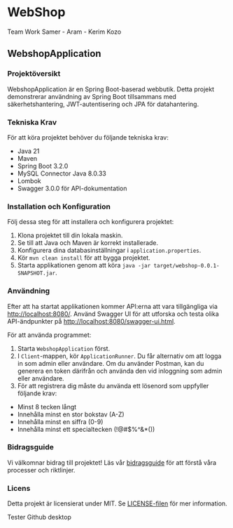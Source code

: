 # WebShop
Team Work Samer - Aram - Kerim Kozo

## WebshopApplication

### Projektöversikt

WebshopApplication är en Spring Boot-baserad webbutik. 
Detta projekt demonstrerar användning av Spring Boot tillsammans med säkerhetshantering, 
JWT-autentisering och JPA för datahantering.

### Tekniska Krav

För att köra projektet behöver du följande tekniska krav:

- Java 21
- Maven
- Spring Boot 3.2.0
- MySQL Connector Java 8.0.33
- Lombok
- Swagger 3.0.0 för API-dokumentation

### Installation och Konfiguration

Följ dessa steg för att installera och konfigurera projektet:

1. Klona projektet till din lokala maskin.
2. Se till att Java och Maven är korrekt installerade.
3. Konfigurera dina databasinställningar i `application.properties`.
4. Kör `mvn clean install` för att bygga projektet.
5. Starta applikationen genom att köra `java -jar target/webshop-0.0.1-SNAPSHOT.jar`.

### Användning

Efter att ha startat applikationen kommer API:erna att vara tillgängliga via [http://localhost:8080/](http://localhost:8080/). 
Använd Swagger UI för att utforska och testa olika API-ändpunkter på [http://localhost:8080/swagger-ui.html](http://localhost:8080/swagger-ui.html).

För att använda programmet:

1. Starta `WebshopApplication` först.
2. I `Client`-mappen, kör `ApplicationRunner`. Du får alternativ om att logga in som admin eller användare. 
Om du använder Postman, kan du generera en token därifrån och använda den vid inloggning som admin eller användare.
3. För att registrera dig måste du använda ett lösenord som uppfyller följande krav:
- Minst 8 tecken långt
- Innehålla minst en stor bokstav (A-Z)
- Innehålla minst en siffra (0-9)
- Innehålla minst ett specialtecken (!@#$%^&*())

### Bidragsguide

Vi välkomnar bidrag till projektet! Läs vår [bidragsguide](CONTRIBUTING.md) för att förstå våra processer och riktlinjer.

### Licens

Detta projekt är licensierat under MIT. Se [LICENSE-filen](LICENSE) för mer information.

Tester Github desktop